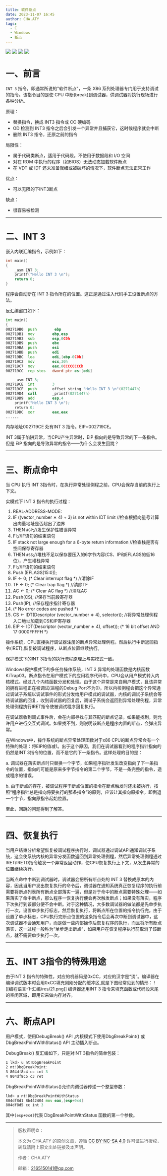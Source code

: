 ```yaml
---
title: 软件断点
date: 2023-11-07 16:45
author: CHA.ATY
tags:
  - C
  - Windows
  - 断点
---
```


![](https://img.shields.io/badge/C-17-green.svg) ![](https://img.shields.io/badge/C++-17-green.svg)
![](https://img.shields.io/badge/visual_studio-2019-green.svg)
![](https://img.shields.io/badge/Windows10-22H2_19045.3570-green.svg)

# 一、前言

`INT 3` 指令，即通常所说的"软件断点"，一条 X86 系列处理器专门用于支持调试的指令。该指令目的是使 CPU 中断(break)到调试器，供调试器对执行现场进行各种分析。

原理：
- 替换指令，换成 INT3 指令或 CC 硬编码
- OD 检测到 INT3 指令之后会引发一个异常并且捕获它，这时候程序就会中断
- 删除 INT3 指令，还原之前的指令

局限性：
- 属于代码类断点，适用于代码段，不使用于数据段和 I/O 空间
- 对在 ROM 中执行的程序（如BIOS）无法动态加载软件断点
- 在 VDT 或 IDT 还未准备就绪或被破坏的情况下，软件断点无法正常工作

优点：
- 可以无限的下INT3断点

缺点：
- 很容易被检测

---

# 二、INT 3

嵌入内联汇编指令，示例如下：
```c
int main()
{
	_asm INT 3;
	printf("Hello INT 3 \n");
	return 0;
}
```

程序会自动断在 INT 3 指令所在的位置。这正是通过注入代码手工设置断点的方法。

反汇编窗口如下：
```asm
int main()
{
002719B0  push        ebp
002719B1  mov        ebp,esp
002719B3  sub        esp,0C0h
002719B9  push       ebx
002719BA  push       esi
002719BB  push       edi
002719BC  lea        edi,[ebp-0C0h]
002719C2  mov        ecx,30h
002719C7  mov        eax,0CCCCCCCCh
002719CC  rep stos   dword ptr es:[edi]

    _asm INT 3;
002719CE  int        3
002719CF  push       offset string "Hello INT 3 \n"(0271447h)
002719D4  call       _printf(0271447h)
002719D9  add        esp,4
	printf("Hello INT 3 \n");
	return 0;
002719DC  xor        eax,eax
......
```

内存地址002719CE 处有INT 3 指令。EIP=002719CE。

INT 3属于陷阱异常，当CPU产生异常时，EIP 指向的是导致异常的下一条指令。但是 EIP 指向的是导致异常的指令——为什么会发生回跳？

---

# 三、断点命中

当 CPU 执行 INT 3指令时，在执行异常处理例程之前，CPU会保存当前的执行上下文。

实模式下 INT 3 指令的执行过程：
1. REAL-ADDRESS-MODE:
2. IF ((vector_number ∗ 4) + 3) is not within IDT limit  //检查根据向量号计算出向量地址是否超出了边界
3. THEN `#GP`;//发生保护性错误异常
4. FI;//IF语句的结束语句
5. IF stack not large enough for a 6-byte return information //检查栈是否有空间保存寄存器
6. THEN `#SS`;//堆栈不足以保存要压入的6字节内容(CS、IP和EFLAGS的低16位)，产生堆栈异常
7. FI;//IF语句的结束语句
8. Push (EFLAGS[15:0]);
9. IF ← 0; (* Clear interrupt flag *) //清除IF
10. TF ← 0; (* Clear trap flag *) //清除TF
11. AC ← 0; (* Clear AC flag *) //清除AC
12. Push(CS); //保存当前段寄存器
13. Push(IP); //保存程序指针寄存器
14. (* No error codes are pushed *)
15. CS ← IDT(Descriptor (vector_number ∗ 4), selector));  //将异常处理例程入口地址加载到CS和IP寄存器
16. EIP ← IDT(Descriptor (vector_number ∗ 4), offset)); (* 16 bit offset AND 17 0000FFFFH *)

操作系统，CPU直接执行调试器注册的断点异常处理例程。然后执行中断返回指令(IRET),恢复被调试程序，从断点位置继续执行。

保护模式下的INT 3指令的执行流程原理上与实模式一致。

Windows保护模式下的多任务操作系统，INT 3 异常的处理函数是内核函数KiTrap03。断点指令在用户模式下的应用程序代码中，CPU会从用户模式转入内核模式。经过几个内核函数分发和处理。由于这个异常是来自用户模式，且该异常的拥有进程正在被调试(进程的Debug Port不为0)，所以内核例程会把这个异常通过调试子系统以调试事件的形式分发给用户模式的调试器，内核的调试子系统会等待调试器的回复，收到调试器的回复后，调试子系统会返回到异常处理例程，异常处理例程执行IRET指令使被调试程序回复执行。

在调试器收到调式事件后，会在内部寻找与其匹配的断点记录。如果能找到，则允许用户进行交互式调试。如果找不到，则说明该断点是程序内置的断点，会弹出异常。

在Windows中，操作系统的断点异常处理函数对于x86 CPU的断点异常会有一个特殊的处理：将EIP的值减1。出于这个原因，我们在调试器看到的程序指针指向的仍然是INT 3指令的位置，而不是它的下一条指令。这样处理的目的是：

a. 调试器在落实断点时只替换一个字节，如果程序指针发生改变指向了下一条指令的位置，指向的可能是原来多字节指令的第二个字节，不是一条完整的指令，造成程序的错误。

b. 由于断点的存在，被调试程序于断点位置的指令在断点触发时还未被执行，按照“程序指针总是指向将要执行的那条指令”的原则，应该让其指向原指令，即倒退一个字节，指向原指令起始位置。

至此，回跳的问题得到了解答。

---

# 四、恢复执行

当用户结束分析希望恢复被调试程序执行时，调试器通过调试API通知调试子系统，这会使系统内核的异常分发函数返回到异常处理例程，然后异常处理例程通过IRET/IRETD指令触发一个异常返回动作，使CPU恢复执行上下文，从发生异常的位置继续执行。

当断点命中中断到调试器时，调试器会把所有断点处的 INT 3 替换成原本的内容，因此当用户发出恢复执行的命令后，调试器在通知系统真正恢复程序的执行前需要将断点列表所有断点全部落实一遍，但是对于命中的断点需要特殊处理——如果落实了命中断点，那么程序一恢复执行便会再次触发断点；如果没有落实，程序下次执行到该部分便不会中断。对于这种情况，大多数调试器的做法都是先单步执行一次，设置单步执行标志，然后恢复执行，将断点所在位置的指令执行完。由于设置了单步标志，CPU执行完断点位置的这条指令后会再次中断到调试器中，这次调试器不会通知用户，而是做一些内部操作后恢复程序的执行，而且将所有断点落实，这一过程一般称为“单步走出断点”，如果用户在恢复程序执行前取消了该断点，就不需要单步执行一次。

---

# 五、INT 3指令的特殊用途

由于INT 3 指令的特殊性，对应的机器码是0xCC，对应的汉字是“烫”。编译器在编译调试版本时会用0xCC填充刚刚分配的缓冲区,就是下图经常见到的情形：
![[编程语言-1-汇编/res/21.png]]
编译器还用INT 3 指令来填充函数或代码段末尾的空闲区域，即用它来做内存对齐。

---

# 六、断点API

用户模式，使用DebugBreak() API ,内核模式下使用DbgBreakPoint() 或DbgBreakPointWithStatus() API 主动插入断点。

DebugBreak() 反汇编如下，只是对INT 3指令的简单包装：
```asm
1 lkd> u nt!DbgBreakPoint
2 nt!DbgBreakPoint:
3 804df8c4 cc int 3
4 804df8c5 c3 ret
```

DbgBreakPointWithStatus()允许向调试器传递一个整型参数：
```asm
lkd> u nt!DbgBreakPointWithStatus
804df8d1 8b442404 mov eax,[esp+0x4]
804df8d5 cc int 3
```
其中`[esp+0x4]`代表 DbgBreakPointWithStatus 函数的第一个参数。

---

> 版权声明©：
>
> 本文为 CHA.ATY 的原创文章，遵循 [CC BY-NC-SA 4.0](https://creativecommons.org/licenses/by-sa/4.0/) 许可证进行授权，转载请附上原文出处链接及本声明。
>
> 作者：CHA.ATY
>
> 邮箱：2165150141@qq.com